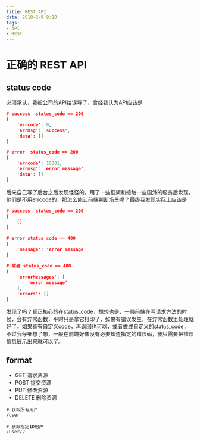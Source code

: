```yaml
---
title: REST API
data: 2018-2-9 9:20
tags:
- API
- REST
---
```




# 正确的 REST API

## status code

必须承认，我被公司的API给误导了，曾经我认为API应该是

```json
# success  status_code == 200
{
    'errcode': 0,
    'errmsg': 'success',
    'data': []
}

# error  status_code == 200
{
    'errcode': 10001,
    'errmsg': 'error message',
    'data': []
}
```

后来自己写了后台之后发现怪怪的，用了一些框架和接触一些国外的服务后发现，他们是不用errcode的，那怎么能让前端判断场景呢？最终我发现实际上应该是

```json
# success  status_code == 200
{
    []
}
    
# error status_code == 400
{
	'message': 'error message'    
}
    
# 或者 status_code == 400
{
    'errorMessages': [
    	'error message'
    ],
    'errors': []
}
```

发现了吗？真正核心的在status_code，想想也是，一般前端在写请求方法的时候，会有异常函数，平时只是拿它打印了，如果有错误发生，在异常函数里处理就好了。如果真有自定义code，再返回也可以，或者做成自定义的status_code，不过我仔细想了想，一般在前端好像没有必要知道指定的错误码，我只需要把错误信息展示出来就可以了。



## format

- GET 请求资源
- POST 提交资源
- PUT 修改资源
- DELETE 删除资源



```
# 获取所有用户
/user

# 获取指定ID用户
/user/2

```



